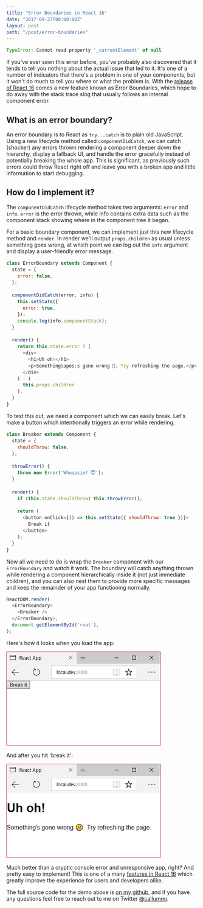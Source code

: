 ```yaml
---
title: "Error Boundaries in React 16"
date: "2017-09-27T00:00:00Z"
layout: post
path: "/post/error-boundaries"
---
```


```javascript
TypeError: Cannot read property '_currentElement' of null
```

If you've ever seen this error before, you've probably also discovered that it tends to tell you nothing about the actual issue that led to it. It's one of a number of indicators that there's a problem in one of your components, but it won't do much to tell you where or what the problem is. With the [release of React 16](https://facebook.github.io/react/blog/2017/09/26/react-v16.0.html) comes a new feature known as Error Boundaries, which hope to do away with the stack trace slog that usually follows an internal component error.

## What is an error boundary?

An error boundary is to React as `try...catch` is to plain old JavaScript. Using a new lifecycle method called `componentDidCatch`, we can catch (shocker) any errors thrown rendering a component deeper down the hierarchy, display a fallback UI, and handle the error gracefully instead of potentially breaking the whole app. This is significant, as previously such errors could throw React right off and leave you with a broken app and little information to start debugging.

## How do I implement it?

The `componentDidCatch` lifecycle method takes two arguments: `error` and `info`. `error` is the error thrown, while info contains extra data such as the component stack showing where in the component tree it began.

For a basic boundary component, we can implement just this new lifecycle method and `render`. In render we'll output `props.children` as usual unless something goes wrong, at which point we can log out the `info` argument and display a user-friendly error message.

```javascript
class ErrorBoundary extends Component {
  state = {
    error: false,
  };

  componentDidCatch(error, info) {
    this.setState({
      error: true,
    });
    console.log(info.componentStack);
  }

  render() {
    return this.state.error ? (
      <div>
        <h1>Uh oh!</h1>
        <p>Something&apos;s gone wrong 😬. Try refreshing the page.</p>
      </div>
    ) : (
      this.props.children
    );
  }
}
```

To test this out, we need a component which we can easily break. Let's make a button which intentionally triggers an error while rendering.

```javascript
class Breaker extends Component {
  state = {
    shouldThrow: false,
  };

  throwError() {
    throw new Error('Whoopsie! 😇');
  }

  render() {
    if (this.state.shouldThrow) this.throwError();

    return (
      <button onClick={() => this.setState({ shouldThrow: true })}>
        Break it
      </button>
    );
  }
}
```

Now all we need to do is wrap the `Breaker` component with our `ErrorBoundary` and watch it work. The boundary will catch anything thrown while rendering a component hierarchically inside it (not just immediate children), and you can also nest them to provide more specific messages and keep the remainder of your app functioning normally.

```javascript
ReactDOM.render(
  <ErrorBoundary>
    <Breaker />
  </ErrorBoundary>,
  document.getElementById('root'),
);
```

Here's how it looks when you load the app:

![React app showing a button titled 'break it'](before.png)

And after you hit 'break it':

![React app showing the error message "Uh oh! Something's gone wrong 😬. Try refreshing the page."](after.png)

Much better than a cryptic console error and unresponsive app, right? And pretty easy to implement! This is one of a many [features in React 16](https://facebook.github.io/react/blog/2017/09/26/react-v16.0.html) which greatly improve the experience for users and developers alike.

The full source code for the demo above is [on my github](https://github.com/callummr/error-boundary-demo), and if you have any questions feel free to reach out to me on Twitter [@callummr](https://twitter.com/callummr).